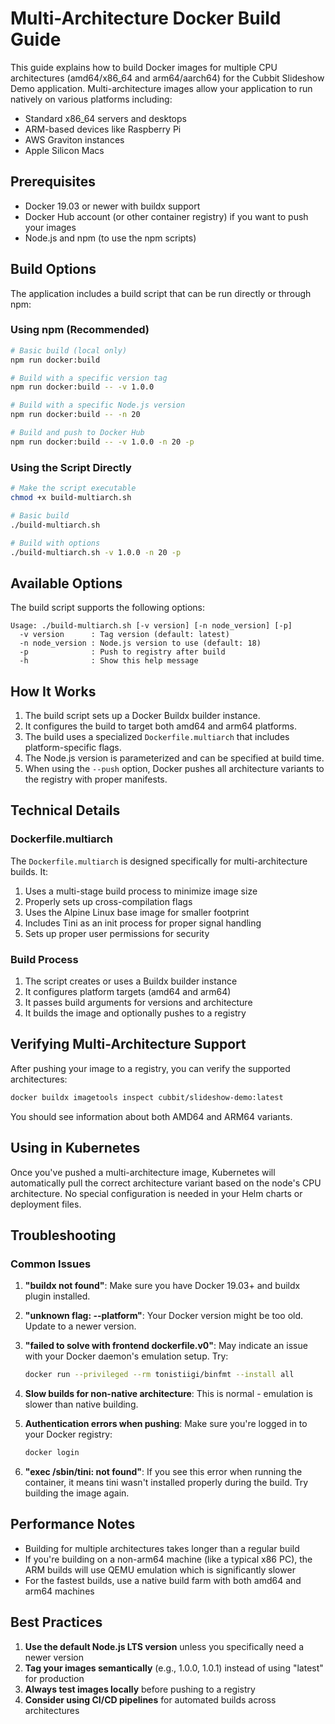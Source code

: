 # Multi-Architecture Docker Build Guide

This guide explains how to build Docker images for multiple CPU architectures (amd64/x86_64 and arm64/aarch64) for the Cubbit Slideshow Demo application. Multi-architecture images allow your application to run natively on various platforms including:

- Standard x86_64 servers and desktops
- ARM-based devices like Raspberry Pi
- AWS Graviton instances
- Apple Silicon Macs

## Prerequisites

- Docker 19.03 or newer with buildx support
- Docker Hub account (or other container registry) if you want to push your images
- Node.js and npm (to use the npm scripts)

## Build Options

The application includes a build script that can be run directly or through npm:

### Using npm (Recommended)

```bash
# Basic build (local only)
npm run docker:build

# Build with a specific version tag
npm run docker:build -- -v 1.0.0

# Build with a specific Node.js version
npm run docker:build -- -n 20

# Build and push to Docker Hub
npm run docker:build -- -v 1.0.0 -n 20 -p
```

### Using the Script Directly

```bash
# Make the script executable
chmod +x build-multiarch.sh

# Basic build
./build-multiarch.sh

# Build with options
./build-multiarch.sh -v 1.0.0 -n 20 -p
```

## Available Options

The build script supports the following options:

```
Usage: ./build-multiarch.sh [-v version] [-n node_version] [-p]
  -v version      : Tag version (default: latest)
  -n node_version : Node.js version to use (default: 18)
  -p              : Push to registry after build
  -h              : Show this help message
```

## How It Works

1. The build script sets up a Docker Buildx builder instance.
2. It configures the build to target both amd64 and arm64 platforms.
3. The build uses a specialized `Dockerfile.multiarch` that includes platform-specific flags.
4. The Node.js version is parameterized and can be specified at build time.
5. When using the `--push` option, Docker pushes all architecture variants to the registry with proper manifests.

## Technical Details

### Dockerfile.multiarch

The `Dockerfile.multiarch` is designed specifically for multi-architecture builds. It:

1. Uses a multi-stage build process to minimize image size
2. Properly sets up cross-compilation flags
3. Uses the Alpine Linux base image for smaller footprint
4. Includes Tini as an init process for proper signal handling
5. Sets up proper user permissions for security

### Build Process

1. The script creates or uses a Buildx builder instance
2. It configures platform targets (amd64 and arm64)
3. It passes build arguments for versions and architecture
4. It builds the image and optionally pushes to a registry

## Verifying Multi-Architecture Support

After pushing your image to a registry, you can verify the supported architectures:

```bash
docker buildx imagetools inspect cubbit/slideshow-demo:latest
```

You should see information about both AMD64 and ARM64 variants.

## Using in Kubernetes

Once you've pushed a multi-architecture image, Kubernetes will automatically pull the correct architecture variant based on the node's CPU architecture. No special configuration is needed in your Helm charts or deployment files.

## Troubleshooting

### Common Issues

1. **"buildx not found"**: Make sure you have Docker 19.03+ and buildx plugin installed.

2. **"unknown flag: --platform"**: Your Docker version might be too old. Update to a newer version.

3. **"failed to solve with frontend dockerfile.v0"**: May indicate an issue with your Docker daemon's emulation setup. Try:

    ```bash
    docker run --privileged --rm tonistiigi/binfmt --install all
    ```

4. **Slow builds for non-native architecture**: This is normal - emulation is slower than native building.

5. **Authentication errors when pushing**: Make sure you're logged in to your Docker registry:

    ```bash
    docker login
    ```

6. **"exec /sbin/tini: not found"**: If you see this error when running the container, it means tini wasn't installed properly during the build. Try building the image again.

## Performance Notes

- Building for multiple architectures takes longer than a regular build
- If you're building on a non-arm64 machine (like a typical x86 PC), the ARM builds will use QEMU emulation which is significantly slower
- For the fastest builds, use a native build farm with both amd64 and arm64 machines

## Best Practices

1. **Use the default Node.js LTS version** unless you specifically need a newer version
2. **Tag your images semantically** (e.g., 1.0.0, 1.0.1) instead of using "latest" for production
3. **Always test images locally** before pushing to a registry
4. **Consider using CI/CD pipelines** for automated builds across architectures

